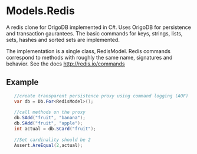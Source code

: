 Models.Redis
============

A redis clone for OrigoDB implemented in C#. Uses OrigoDB for persistence and transaction
gaurantees. The basic commands for keys, strings, lists, sets, hashes and sorted sets are implemented.

The implementation is a single class, RedisModel. Redis commands correspond to methods with
roughly the same name, signatures and behavior.  See the docs http://redis.io/commands


## Example

```csharp
   //create transparent persistence proxy using command logging (AOF)
   var db = Db.For<RedisModel>();
   
   //call methods on the proxy
   db.SAdd("fruit", "banana");
   db.SAdd("fruit", "apple");
   int actual = db.SCard("fruit");
   
   //Set cardinality should be 2
   Assert.AreEqual(2,actual);
```




